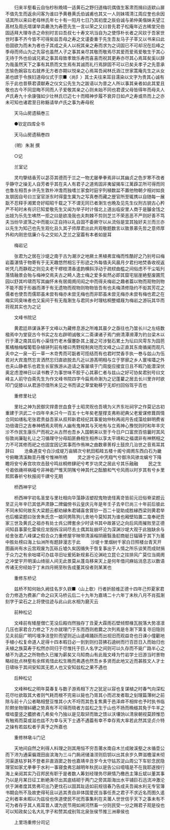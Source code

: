 <!-- { "loadSidebar": true } -->
　　归来半壑看云自怡杪秋晩晴一适黄石之野归道梅坑偶值生客肃而揖曰适欵山扉不值先生而返余问客为谁曰予黄巷黄氏伯诚甫也其又一人则妹壻清江周应奎也余因诘其所以来曰老母林氏年七十有一阳月七日乃其初度之辰伯诚与弟仲美偕妹夫望江髙材及周氏壻谋举具罍洗为寿愿先生一言以荣之又曰昔先君子松庵年近古稀堂兄伯固适拜大理寺丞之命别时言曰吾叔七十寿文巩当自为之使惇朴长者之风钦于吾家世世时事不齐今皆不可得矣兹吾母之寿之文谨委重于先生吾友马子子莘又以书来曰此伯固欲为而未为者也子其成之夫人以祝其亲之寿而求为之词固已不可却况在后峰之季母而师山为之先容也虽然人子之事其亲尽其敬而敬焉尽其爱而爱焉爱敬生于其心无待于外也伯诚兄弟之事其母致孝致乐寿而喜喜而祝其更寿亦尽其心焉耳矣奚以辞为哉虽然天下之事有其质而文生焉有其诚而礼行焉辞固不可以已矣夫孝子之先意承志愉色婉容左右就养无方者亦期以悦亲之心焉耳吾闻林氏涵江世家蒿庵先生之从女弟也嫔于令族妇道母仪式于宗■〈尚阝〉其士夫往来耳目濡染以文字为贵其心诚有乐于此也昔蔡君谟献寿之仪文公先生为之跋语以为昔之人所以事其亲者如此其爱且敬也古今不同显晦不同而人子爱敬其亲之心则未始不同也君谟父母皆得年而母夫人卢氏寿九十余康强如少壮林氏已迈七十而精神步履不衰异日如卢之寿或烝而上之亦未可知也诸君至日称觞请举卢氏之事为寿母祝 

　　天马山房遗稿巻三 


　　●钦定四库全书 

　　天马山房遗稿巻四 

　　（明）朱淛 撰 

　　○记 

　　兰室记 

　　灵均擥结香芳以苾芬其德而于兰之一物尤屡拳拳焉非以其幽贞之色岁寒不改者乎静守之操无人自芳者乎其在夫人有君子之道焉固非夷留揭车江蓠薜芷所可得而同也鲁左相吾乡许先生敦朴冲澹而独嗜兰家食时庭宇列植数盆不置他物朝夕相对如良友朋因自号曰兰室官浙东时得童生冀为之写真巻而藏之歴官所至辄携以自随每一展翫不忍释手湘累竒好昭昭千载之下不谓无同已者淛生也晩及见先生仪刑古貌古心矜严不茍时未有识巳知爱敬先生又闻为举子时计偕北上道出临安里人商于是醵金饯之出妓为乐先生咈然一拒之曰是欲凂我也夫荆棘不剪则芝兰不荣恶恶不严则好善不笃夫当纷华波荡之中而能以正自持以礼自固不委厥守以从流俗是宜其独好夫兰而兰亦以先生为知己也先生观化且久其子师厚君出此共观敬题数言以致景慕先哲之意师厚外和内刚忠信廉介与之交如入芝兰之室葢有本者如是耳 

　　梅岩记 

　　张君为之居在沙堤之南于古为潮汐之地厥土黑植弗宜梅而性酷好之乃别号曰梅岩葢湛情于物寄有于无天趣悠然相忘于形迹之外每值夫风晨月夕君扫地焚香收视返听凭几而静观之则见夫老干樛枝清香逺韵横斜浮动于疏棂曲槛之间俗虑不干尘垢刋落情融景会殆与梅神交焉夫古之畸人逸士梅之爱多矣然必即其窟宅层崖絶壑废圃荒园以舒其吟啸而写其幽怀未有居阛阓闬闳之中而得夫梅岩之趣者葢以物而观物则物不能不囿于形器而滞于有无遗物而观物则物物皆吾有也夫梅清修隐约不衒其芳花之儒者也使吾而儒耶虽未尝有梅亦未尝无梅也而非耶虽未尝无梅亦未尝有梅也君之在梅实同臭味者也又奚间于有无哉淛生与君同乡时理枯桐整蜡屐为梅岩之游玩其华而将观其实也为之记 

　　文峰书院记 

　　黄君廷昻谋诛茅于文峰以为藏修息游之所难其晨夕之亟往也乃筮长川之左结数楹焉中为堂裒古今书实之左右辟明诚敬义二斋课诸子焉门俯清潭濒潭为钓台梁木以行于潭之南其后有小渠怪竹老木偃蹇卧其上援之可涉甃石累土为坛曰风雩东为园芭蕉橘柚梅榴葡萄杂植骈列前有楼曰秀野规制爽垲而文峰之山正直其东南循阑而观凡夫中之一泉一石一草一木竒秀而可翫者可揽结而有也君时焚香手执一巻与兹山为伍若对大宾澹然忘言洒然忘归直欲脱去凡近以游髙明相与立于寥廓之乡人寰埃壒之外也夫山静者乐也君生长宦族游从造请之客屡填于门周旋应接宜日且不暇乃能潜深伏奥定虑澄神日以读书教子为事世味不胶于心其慕仁者与兹山之好可协矣君别号曰文峰主人前守白斋先生为作文峰书院四字今扁焉命淛为之记蓬藋之居去长川里许时欲叩门促膝以从君游尽借所未见之书而读之草堂勒移宁无却扫回俗驾乎否也 

　　重修里社记 

　　里社之神为民御灾捍患世血食于土昭灵贶也吾境为义齐东社祠宇之作莫记古初重建于洪武二十四年辛未只今一百五十七年矣老屋撑支弗称祀典父老爰谋修葺舆情佥同如缮私宅张君贵益吾家从叔邦新君经纪其事爰始仲秋再阅月告成藻绘鲜明费省功倍诹日之吉奉神栖焉夫明有人幽有鬼神其与天地有与立焉神心豫悦则时和年丰灾沴不作民生康乐尸而祝之从古然也吾乡入国朝来以至于今日户口富庶百倍曩时其风俗敦尚廉耻礼让之习循理守分毋蹈匪彝相生相养以享太平靖和之福谓非有神黙相之力不可其修而祀之也固宜因记其事而作侑神之曲数章蒉桴土鼓庶几治世之音焉耳其辞曰 
　　沧桑逓变兮白沙成堤万亩鳞次兮秔田稻畦五楼十阁兮阛阓东西白石为畿兮俯瞰清溪黝垩丹雘兮惟神所栖 
　　灵之游兮云中凭翔气兮御泠风骖龙螭兮下降瞻将安兮寿宫坎坎击鼓兮鸣丝桐修肆祀兮考岁功灵之居此兮其乐融融 
　　民之生兮曷依禨祥祸福兮非神曷尸惟天阴隲兮神其代之酝酿和气兮风雨以时岁其有兮乡里熙熙春祈兮秋报阅千禩兮无期 

　　桥西神宇记 

　　桥西神宇初名圣堂与里社相向华藻静洁塑揑鬼物诡怪离竒皆前元旧俗脊梁题云至正元年辛巳其低声肃静二牌偏傍书云皇庆元年是年壬子去辛巳尚三十年前后彼此不同未知何故东大梁题云都劝縁朱君辅喜舍寳钞一百二十锭助成胜縁西梁则黄君举也后楣梁题曰张舍朱氏念一娘同男陈狗儿舍地今莫知其为谁也厢壁陷置二龛奉祀吾家三世及黄氏之祖亦有处士呉公牌套余少时读书其中故甚记之向后风雨摧败至正德间知县事蒙化雷侯应龙毁拆淫祠尽去土偶其趾崩坏沦为深渊沙堤大观于此独缺余与给舍张君八峰谋之假合众力重修屋宇映带清溪榕阴蔽翳渔舠商艇日辐辏于其下为莆中胜处榜曰海上仙洲所有题辞漫志于此 
　　沙堤十里烟树千家白日照楼台青天开图画尚有水云宫观废为瓦砾丘墟久矣因循失于恢复事出于人情之所乐谈笑而成财捐于众力之有余咄嗟可办兹寻旧址爰拓新规絫石沦渊屹立昆仑之拄排风广莫位当阛阓之冲堂宇开明溪山绮丽人间无此景莫从蓬岛移来天上是何年借问麻姑消息志以数语传诸无穷经始于丁未四月朔至秋告成董其役者则某某也 

　　重修东桥记 

　　兹桥不知何始久阙佳名岁久嵚■〈山上欹〉行者折胫维正德十四年己夘夏家君合力修造为费甚广命之曰天马桥云后二十九年为嘉靖二十六年丁未秋八月不肖孤淛刻字于梁石之上将使往迹与此山此水相为磨灭云 

　　前种松记 

　　文峰前有矮屋僧亡芜没后殿岿然独存丁丑夏大霖雨石壁倾颓椽瓦脱落大势凛凛几压也家君合力修之下方亦就理门于东而西则庖爨之次列焉是冬淛下第复寻旧隐则见夫前庭广明圬墁净洁登阶而望则近山逺峰踊跃而出视旧而观益竒也日课小僮劚地手植小松复命道人足得十四本暇日必一到到则扫苔拂石遶树而行百匝日入而始归也夫植之族莫寿于松然亦同归于尽惟托于巨人名字之间则可以久存而不毙广路半心之植不为退之之所物色久已摧为薪矣又乌知商山有此哉文峰为竹岩学士旧游当时景物略经批点林壑有余辉焉惜此松生晩而弗遇也然吾乡多贤而此地又近而甚胜文人才士日啸咏于其间安知其无若人也又安知兹松之果不遇也 

　　后种松记 

　　文峰种松之明年莫春复与数子游焉相下方之犹足以容也复谋植之时春气向深松花尽吐欲取其大者则气耗而根不完易以毙也乃胥其小而迟发者取之刬理篇薄树之前除与前十八公者略相豋豆惟其小大不埒而其色复焦黄于邑泽瘁不相侔也予时执书临阶黙坐物理紏纒之势真有不可得而晓者方兹松之生于山也不扬而晩穟其免于牛羊之噬啮童竖之攟摭者几希矣今乃独以是见取舁而致之馈以沃壤饷以清泉朝视莫顾惟恐有触焉而莫或滋也兹不为幸与天下士遇不遇葢有幸不幸存焉大率若此然其坚贞介特之操有若兹松者乎真予之所嘉也 

　　重修林墩斗门记 

　　天地间自然之利得人料理之则其用恒不穷吾莆水南自木兰成陂溪壑之水循壶公而下沛为通渠徧溉田亩滨海为三斗门扄闭储滀涝则启钥以出其余岁久弊滋檐溜未彻河渠遂枯岁耗不登者非直涵窦之咎也嘉靖辛丑岁今太守姑苏淀山周公下车轸念民隐理官如家尤拳拳于水利一事寝食弗忘越明年秋民以是告公曰噫嘻是不在我耶遂按行海上亲阅其实乃召邦民有职于是者数人筹划经理务尽厥情乃檄邑主簿丘斌以董其事乃以是月某日征工断絶澌尽出其底结砌于两门之旁其距海出水平铺巨石迅流冲激沦伏于渊者度其势弗可出乃更伐石以固其趾适如前规徂春乃告成夫吾闽水利无专官簿书期会所不及故吏得茍且以逃其责自非体国爱民当事任责之君子不求近名而图久逺之利者率未暇以为兹役也佚道使民不扰而事集利在夫莆人世世信乎天下之事未有不可为者存乎其人焉耳昔人谓为民节用如闸河然畜一分则民受一分之赐君子观是役也可以知政矣公名大礼字子和赞其成别驾北泉张侯节推三洲章侯也 

　　上里场重修分司记 

